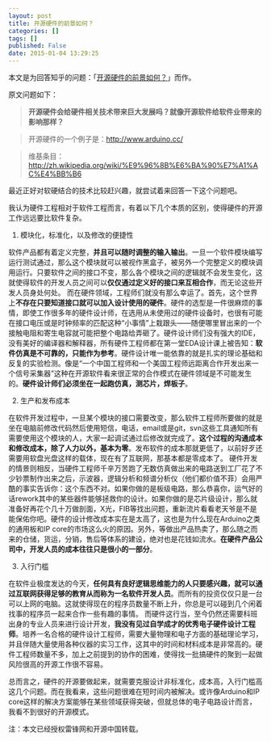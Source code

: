 ```yaml
---
layout: post
title: 开源硬件的前景如何？
categories: []
tags: []
published: False
date: 2015-01-04 13:29:25
---
```


本文是为回答知乎的问题：「[开源硬件的前景如何？](http://www.zhihu.com/question/19610351/answer/17209094)」而作。

原文问题如下：

> **开源硬件会给硬件相关技术带来巨大发展吗？就像开源软件给软件业带来的影响那样？**

> 开源硬件的一个例子是：http://www.arduino.cc/

> 维基条目：http://zh.wikipedia.org/wiki/%E9%96%8B%E6%BA%90%E7%A1%AC%E4%BB%B6

最近正好对软硬结合的技术比较赶兴趣，就尝试着来回答一下这个问题吧。

我认为硬件工程相对于软件工程而言，有着以下几个本质的区别，使得硬件的开源工作远远要比软件复杂。

1. 模块化，标准化，以及修改的便捷性

软件产品都有着定义完整，**并且可以随时调整的输入输出**。一旦一个软件模块编写运行测试通过，那么这个模块就可以被视作黑盒子，被另外一个完整定义的模块调用运行。只要软件之间的接口不变，那么各个模块之间的逻辑就不会发生变化，这就使得软件的开发人员之间可以**仅仅通过定义好的接口来互相合作**，而无论这些开发人员身处何处。
而在硬件领域，工程师们就没有那么幸运了。首先，这个世界上**不存在只要知道接口就可以加入设计使用的硬件**。硬件的选型是一件很麻烦的事情，即使工作很多年的硬件设计师，在选用从未使用过的硬件设备时，也很有可能在接口电压或是时钟频率的匹配这种“小事情”上栽跟头——随便哪里冒出来的一个接触电阻和寄生电容就可能把整个电路给弄砸了。硬件设计师们没有强大的IDE，没有美好的编译器和解释器，所有硬件工程师都在第一堂EDA设计课上被告知：**软件仿真是不可靠的，只能作为参考**。硬件设计唯一能依靠的就是扎实的理论基础和反复的实验检测。像是“一个中国工程师和一个美国工程师远距离合作开发出来一个信号采集器”这种在开源软件看来很正常的合作模式在硬件领域是不可能发生的。**硬件设计师们必须坐在一起跑仿真，测芯片，焊板子**。

2. 生产和发布成本

在软件开发过程中，一旦某个模块的接口需要改变，那么软件工程师所要做的就是坐在电脑前修改代码然后使用短信，电话，email或是git，svn这些工具通知所有需要使用这个模块的人，大家一起调试通过后修改就完成了。**这个过程的沟通成本和修改成本，除了人力以外，基本为零**。发布软件的成本那就更低了，以前好歹还需要用软盘光盘这样的载体，现在有了互联网，那基本都是零成本了。
硬件开发的情景则相反，当硬件工程师千辛万苦跑了无数仿真做出来的电路送到工厂花了不少钞票制作出来之后，示波器，逻辑分析和频谱分析仪（他们都价值不菲）会用严酷的事实告诉你：这个东西不对。如果你做的是板级电路，那么恭喜你，运气好的话rework其中的某些器件能够拯救你的设计。如果你做的是芯片级设计，那么就准备好再花个几十万做剖面，X光，FIB等找出问题，重新流片看看老天爷是不是能保佑你吧。硬件的设计修改成本实在是太高了，这也是为什么现在Arduino之类的通用板和IP core的市场这么火的原因。另外，等做出产品热卖了，那么随之而来的仓储，货运，分销，售后等体系的建设，绝对也是花钱如流水。**在硬件产品公司中，开发人员的成本往往只是很小的一部分**。


3. 入行门槛

在软件业极度发达的今天，**任何具有良好逻辑思维能力的人只要感兴趣，就可以通过互联网获得足够的教育从而称为一名软件开发人员**。而所有的投资仅仅只是一台可以上网的电脑。这就使得现在的程序员数量不断上升，你总是可以碰到几个闲着找事的程序员一起来合作一些有趣的事情。
而硬件这行当，至今仍然还需要科班出身的专业人员来进行设计开发，**我没有见过自学成才的优秀电子硬件设计工程师**。培养一名合格的硬件设计工程师，需要大量物理和电子方面的基础理论学习，并且伴随大量使用各种仪器的实习工作，这其中的时间和材料成本是非常高的。硬件工程师数量不多，加上之前提到的协作的困难，使得找一批搞硬件的聚到一起做风险很高的开源工作很不容易。

总而言之，硬件的开源要做起来，就需要克服设计非标准化，成本高，入行门槛高这几个问题。而在我看来，这些问题很难在短时间内被解决。或许像Arduino和IP core这样的解决方案能够在某些领域获得突破，但就总体的电子电路设计而言，我看不到很好的开源模式。

注：本文已经授权雷锋网和开源中国转载。
